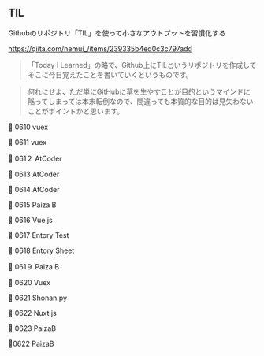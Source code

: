 ## TIL
Githubのリポジトリ「TIL」を使って小さなアウトプットを習慣化する

https://qiita.com/nemui_/items/239335b4ed0c3c797add

>「Today I Learned」の略で、Github上にTILというリポジトリを作成してそこに今日覚えたことを書いていくというものです。

>何れにせよ、ただ単にGitHubに草を生やすことが目的というマインドに陥ってしまっては本末転倒なので、間違っても本質的な目的は見失わないことがポイントかと思います。



:penguin: 0610 vuex

:penguin: 0611 vuex

:penguin: 061２ AtCoder

🐧 0613 AtCoder

🐧 0614 AtCoder

🐧 0615 Paiza B

🐧 0616 Vue.js

🐧 0617 Entory Test

🐧 0618 Entory Sheet

🐧 061９ Paiza B

🐧 0620 Vuex

🐧 0621 Shonan.py

🐧 0622 Nuxt.js

🐧 0623 PaizaB

🐧0622 PaizaB

